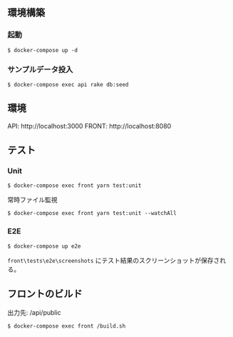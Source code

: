 ## 環境構築

### 起動
```
$ docker-compose up -d
```

### サンプルデータ投入
```
$ docker-compose exec api rake db:seed
```

## 環境

API:   http://localhost:3000
FRONT: http://localhost:8080

## テスト

### Unit
```
$ docker-compose exec front yarn test:unit
```

常時ファイル監視
```
$ docker-compose exec front yarn test:unit --watchAll
```

### E2E
```
$ docker-compose up e2e
```

`front\tests\e2e\screenshots` にテスト結果のスクリーンショットが保存される。

## フロントのビルド
出力先: /api/public
```
$ docker-compose exec front /build.sh
```
